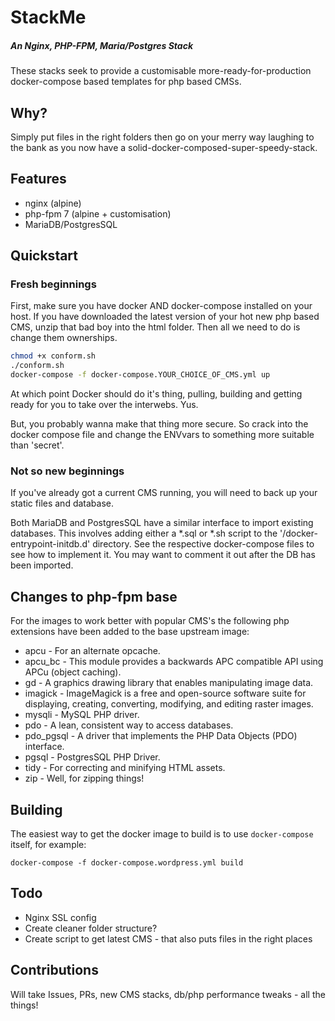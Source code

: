 # StackMe

##### An Nginx, PHP-FPM, Maria/Postgres Stack

These stacks seek to provide a customisable more-ready-for-production 
docker-compose based templates for php based CMSs.

## Why?
Simply put files in the right folders then go on your merry way laughing to the
bank as you now have a solid-docker-composed-super-speedy-stack.

## Features

* nginx (alpine)
* php-fpm 7 (alpine + customisation)
* MariaDB/PostgresSQL

## Quickstart
### Fresh beginnings

First, make sure you have docker AND docker-compose installed on your host.
If you have downloaded the latest version of your hot new php based CMS, 
unzip that bad boy into the html folder. Then all we need to do is change them
ownerships.

```sh
chmod +x conform.sh
./conform.sh
docker-compose -f docker-compose.YOUR_CHOICE_OF_CMS.yml up
```

At which point Docker should do it's thing, pulling, building and getting ready
for you to take over the interwebs. Yus.

But, you probably wanna make that thing more secure. So crack into the docker
compose file and change the ENVvars to something more suitable than 'secret'.

### Not so new beginnings

If you've already got a current CMS running, you will need to back up your 
static files and database.

Both MariaDB and PostgresSQL have a similar interface to import existing
databases. This involves adding either a *.sql or *.sh script to the 
'/docker-entrypoint-initdb.d' directory. See the respective docker-compose files
to see how to implement it. You may want to comment it out after the DB has been
imported.

## Changes to php-fpm base
For the images to work better with popular CMS's the following php extensions 
have been added to the base upstream image:

* apcu - For an alternate opcache.
* apcu_bc - This module provides a backwards APC compatible API using APCu (object caching).
* gd - A graphics drawing library that enables manipulating image data.
* imagick - ImageMagick is a free and open-source software suite for displaying, creating, converting, modifying, and editing raster images.
* mysqli - MySQL PHP driver.
* pdo - A lean, consistent way to access databases.
* pdo_pgsql - A driver that implements the PHP Data Objects (PDO) interface.
* pgsql - PostgresSQL PHP Driver.
* tidy - For correcting and minifying HTML assets.
* zip - Well, for zipping things!

## Building

The easiest way to get the docker image to build is to use `docker-compose` itself, for example:

```shell
docker-compose -f docker-compose.wordpress.yml build
```

## Todo

* Nginx SSL config
* Create cleaner folder structure?
* Create script to get latest CMS - that also puts files in the right places

## Contributions
Will take Issues, PRs, new CMS stacks, db/php performance tweaks - all the things!
